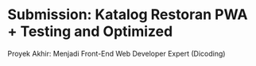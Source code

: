 # Submission: Katalog Restoran PWA + Testing and Optimized
Proyek Akhir: Menjadi Front-End Web Developer Expert (Dicoding)
